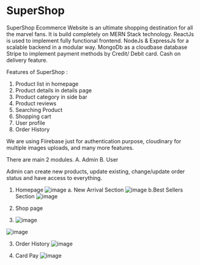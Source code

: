 # SuperShop
SuperShop Ecommerce Website is an ultimate shopping destination for all the marvel fans.
It is build completely on MERN Stack technology.
ReactJs is used to implement fully functional frontend.
NodeJs & ExpressJs for a scalable backend in a modular way.
MongoDb as a cloudbase database
Stripe to implement payment methods by Credit/ Debit card.
Cash on delivery feature.


Features of SuperShop :

1. Product list in homepage
2. Product details in details page
3. Product category in side bar
4. Product reviews
5. Searching Product
6. Shopping cart
7. User profile
8. Order History


We are using Fiirebase just for authentication purpose, 
cloudinary for multiple images uploads,
and many more features.

There are main 2 modules.
A. Admin 
B. User

Admin can create new products, update existing, change/update order status and have access to everything.

1. Homepage
![image](https://user-images.githubusercontent.com/84223668/134775452-e6500285-a703-4068-8e85-fd1dde01d514.png)
 a. New Arrival Section
![image](https://user-images.githubusercontent.com/84223668/134775462-5728c2b2-78b2-4a3d-be6d-9dda6ff66c71.png)
 b.Best Sellers Section
 ![image](https://user-images.githubusercontent.com/84223668/134775482-de8139b5-564e-4ed8-9eb6-a65cbff9c005.png)

2. Shop page
3. ![image](https://user-images.githubusercontent.com/84223668/134775519-bd9bfebf-d783-4d2e-9213-645f9cf0e7fc.png)

![image](https://user-images.githubusercontent.com/84223668/134775518-e5e7106b-a9ae-4420-a628-71ccfdd036c8.png)

3. Order History
![image](https://user-images.githubusercontent.com/84223668/134775590-d4f38b70-96fd-4dff-9b2e-91acd5dfb2e7.png)

4.  Card Pay
![image](https://user-images.githubusercontent.com/84223668/134775620-a08db27b-5aec-4665-93db-53a9325da338.png)


